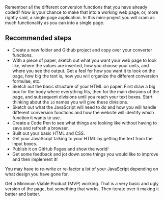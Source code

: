 Remember all the different conversion functions that you have already coded?  Now is your chance to make that into a working web page, or, more rightly said, a single page application. In this mini-project you will cram as much functionality as you can into a single page.

## Recommended steps

- Create a new folder and Github project and copy over your converter functions.
- With a piece of paper, sketch out what you want your web page to look like, where the values are inserted, how you choose your units, and where you see the output. Get a feel for how you want it to look on the page, how big the text is, how you will organize the different conversion formulae, etc.
- Sketch out the basic structure of your HTML on paper. First draw a big box for the body where everything fits, then for the main divisions of the page, and subsequent divisions until you reach your text boxes. Start thinking about the `id` names you will give these divisions.
- Sketch out what the JavaScript will need to do and how you will handle different conversion functions and how the website will identify which function it wants to use.
- Create a Code Pen to see what things are looking like without having to save and refresh a browser.
- Built out your basic HTML and CSS.
- Get your JavaScript talking to your HTML by getting the text from the input boxes.
- Publish it on GitHub Pages and show the world!
- Get some feedback and jot down some things you would like to improve and then implement it!

You may have to re-write or re-factor a lot of your JavaScript depending on what design you have gone for.

Get a Minimum Viable Product (MVP) working. That is a very basic and ugly version of the page, but something that works. Then iterate over it making it better and better.